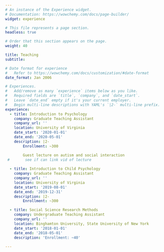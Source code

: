 ```yaml
---
# An instance of the Experience widget.
# Documentation: https://wowchemy.com/docs/page-builder/
widget: experience

# This file represents a page section.
headless: true

# Order that this section appears on the page.
weight: 40

title: Teaching
subtitle:

# Date format for experience
#   Refer to https://wowchemy.com/docs/customization/#date-format
date_format: Jan 2006

# Experiences.
#   Add/remove as many `experience` items below as you like.
#   Required fields are `title`, `company`, and `date_start`.
#   Leave `date_end` empty if it's your current employer.
#   Begin multi-line descriptions with YAML's `|2-` multi-line prefix.
experience:
  - title: Introduction to Psychology
    company: Graduate Teaching Assistant
    company_url: ''
    location: University of Virginia
    date_start: '2020-01-01'
    date_end: '2020-05-01'
    description: |2-
        Enrollment: ~300

        Guest lecture on autism and social interaction
 #       see if can link vid of lecture
        
  - title: Introduction to Child Psychology
    company: Graduate Teaching Assistant
    company_url: ''
    location: University of Virginia
    date_start: '2019-08-01'
    date_end: '2019-12-31'
    description: |2-
        Enrollment: ~300

  - title: Social Science Research Methods
    company: Undergraduate Teaching Assistant
    company_url: ''
    location: Binghamton University, State University of New York
    date_start: '2018-01-01'
    date_end: '2018-05-01'
    description: 'Enrollment: ~40'
        
---
```

